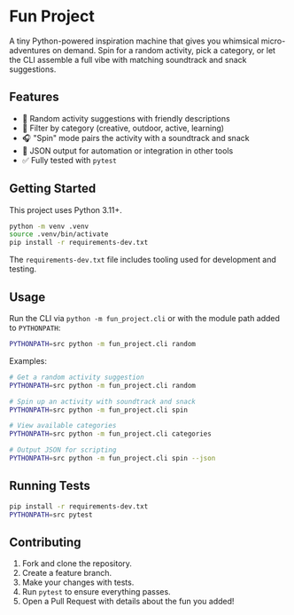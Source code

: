 # Fun Project

A tiny Python-powered inspiration machine that gives you whimsical micro-adventures on demand. Spin for a random activity, pick a category, or let the CLI assemble a full vibe with matching soundtrack and snack suggestions.

## Features

- 🎲 Random activity suggestions with friendly descriptions
- 🧭 Filter by category (creative, outdoor, active, learning)
- 🎧 "Spin" mode pairs the activity with a soundtrack and snack
- 🧾 JSON output for automation or integration in other tools
- ✅ Fully tested with `pytest`

## Getting Started

This project uses Python 3.11+.

```bash
python -m venv .venv
source .venv/bin/activate
pip install -r requirements-dev.txt
```

The `requirements-dev.txt` file includes tooling used for development and testing.

## Usage

Run the CLI via `python -m fun_project.cli` or with the module path added to `PYTHONPATH`:

```bash
PYTHONPATH=src python -m fun_project.cli random
```

Examples:

```bash
# Get a random activity suggestion
PYTHONPATH=src python -m fun_project.cli random

# Spin up an activity with soundtrack and snack
PYTHONPATH=src python -m fun_project.cli spin

# View available categories
PYTHONPATH=src python -m fun_project.cli categories

# Output JSON for scripting
PYTHONPATH=src python -m fun_project.cli spin --json
```

## Running Tests

```bash
pip install -r requirements-dev.txt
PYTHONPATH=src pytest
```

## Contributing

1. Fork and clone the repository.
2. Create a feature branch.
3. Make your changes with tests.
4. Run `pytest` to ensure everything passes.
5. Open a Pull Request with details about the fun you added!
